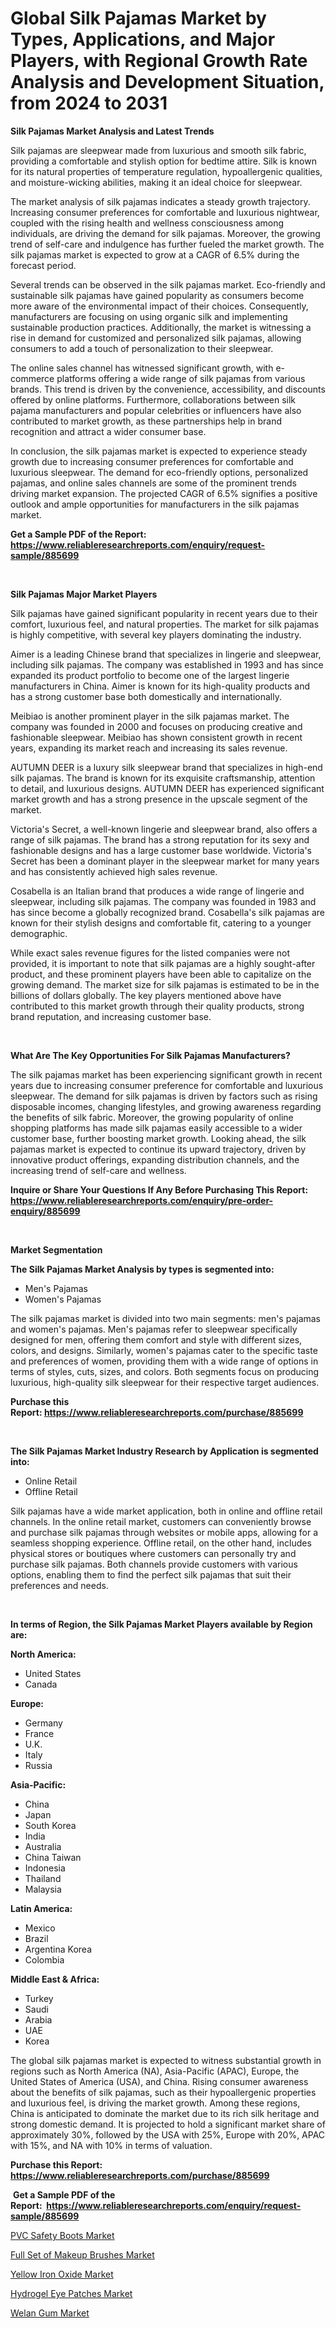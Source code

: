 <p><h1>Global Silk Pajamas Market by Types, Applications, and Major Players, with Regional Growth Rate Analysis and Development Situation, from 2024 to 2031</h1></p><p><strong>Silk Pajamas Market Analysis and Latest Trends</strong></p>
<p><p>Silk pajamas are sleepwear made from luxurious and smooth silk fabric, providing a comfortable and stylish option for bedtime attire. Silk is known for its natural properties of temperature regulation, hypoallergenic qualities, and moisture-wicking abilities, making it an ideal choice for sleepwear.</p><p>The market analysis of silk pajamas indicates a steady growth trajectory. Increasing consumer preferences for comfortable and luxurious nightwear, coupled with the rising health and wellness consciousness among individuals, are driving the demand for silk pajamas. Moreover, the growing trend of self-care and indulgence has further fueled the market growth. The silk pajamas market is expected to grow at a CAGR of 6.5% during the forecast period.</p><p>Several trends can be observed in the silk pajamas market. Eco-friendly and sustainable silk pajamas have gained popularity as consumers become more aware of the environmental impact of their choices. Consequently, manufacturers are focusing on using organic silk and implementing sustainable production practices. Additionally, the market is witnessing a rise in demand for customized and personalized silk pajamas, allowing consumers to add a touch of personalization to their sleepwear.</p><p>The online sales channel has witnessed significant growth, with e-commerce platforms offering a wide range of silk pajamas from various brands. This trend is driven by the convenience, accessibility, and discounts offered by online platforms. Furthermore, collaborations between silk pajama manufacturers and popular celebrities or influencers have also contributed to market growth, as these partnerships help in brand recognition and attract a wider consumer base.</p><p>In conclusion, the silk pajamas market is expected to experience steady growth due to increasing consumer preferences for comfortable and luxurious sleepwear. The demand for eco-friendly options, personalized pajamas, and online sales channels are some of the prominent trends driving market expansion. The projected CAGR of 6.5% signifies a positive outlook and ample opportunities for manufacturers in the silk pajamas market.</p></p>
<p><strong>Get a Sample PDF of the Report:&nbsp; <a href="https://www.reliableresearchreports.com/enquiry/request-sample/885699">https://www.reliableresearchreports.com/enquiry/request-sample/885699</a></strong></p>
<p>&nbsp;</p>
<p><strong>Silk Pajamas Major Market Players</strong></p>
<p><p>Silk pajamas have gained significant popularity in recent years due to their comfort, luxurious feel, and natural properties. The market for silk pajamas is highly competitive, with several key players dominating the industry. </p><p>Aimer is a leading Chinese brand that specializes in lingerie and sleepwear, including silk pajamas. The company was established in 1993 and has since expanded its product portfolio to become one of the largest lingerie manufacturers in China. Aimer is known for its high-quality products and has a strong customer base both domestically and internationally.</p><p>Meibiao is another prominent player in the silk pajamas market. The company was founded in 2000 and focuses on producing creative and fashionable sleepwear. Meibiao has shown consistent growth in recent years, expanding its market reach and increasing its sales revenue. </p><p>AUTUMN DEER is a luxury silk sleepwear brand that specializes in high-end silk pajamas. The brand is known for its exquisite craftsmanship, attention to detail, and luxurious designs. AUTUMN DEER has experienced significant market growth and has a strong presence in the upscale segment of the market.</p><p>Victoria's Secret, a well-known lingerie and sleepwear brand, also offers a range of silk pajamas. The brand has a strong reputation for its sexy and fashionable designs and has a large customer base worldwide. Victoria's Secret has been a dominant player in the sleepwear market for many years and has consistently achieved high sales revenue.</p><p>Cosabella is an Italian brand that produces a wide range of lingerie and sleepwear, including silk pajamas. The company was founded in 1983 and has since become a globally recognized brand. Cosabella's silk pajamas are known for their stylish designs and comfortable fit, catering to a younger demographic.</p><p>While exact sales revenue figures for the listed companies were not provided, it is important to note that silk pajamas are a highly sought-after product, and these prominent players have been able to capitalize on the growing demand. The market size for silk pajamas is estimated to be in the billions of dollars globally. The key players mentioned above have contributed to this market growth through their quality products, strong brand reputation, and increasing customer base.</p></p>
<p>&nbsp;</p>
<p><strong>What Are The Key Opportunities For Silk Pajamas Manufacturers?</strong></p>
<p><p>The silk pajamas market has been experiencing significant growth in recent years due to increasing consumer preference for comfortable and luxurious sleepwear. The demand for silk pajamas is driven by factors such as rising disposable incomes, changing lifestyles, and growing awareness regarding the benefits of silk fabric. Moreover, the growing popularity of online shopping platforms has made silk pajamas easily accessible to a wider customer base, further boosting market growth. Looking ahead, the silk pajamas market is expected to continue its upward trajectory, driven by innovative product offerings, expanding distribution channels, and the increasing trend of self-care and wellness.</p></p>
<p><strong>Inquire or Share Your Questions If Any Before Purchasing This Report: <a href="https://www.reliableresearchreports.com/enquiry/pre-order-enquiry/885699">https://www.reliableresearchreports.com/enquiry/pre-order-enquiry/885699</a></strong></p>
<p>&nbsp;</p>
<p><strong>Market Segmentation</strong></p>
<p><strong>The Silk Pajamas Market Analysis by types is segmented into:</strong></p>
<p><ul><li>Men's Pajamas</li><li>Women's Pajamas</li></ul></p>
<p><p>The silk pajamas market is divided into two main segments: men's pajamas and women's pajamas. Men's pajamas refer to sleepwear specifically designed for men, offering them comfort and style with different sizes, colors, and designs. Similarly, women's pajamas cater to the specific taste and preferences of women, providing them with a wide range of options in terms of styles, cuts, sizes, and colors. Both segments focus on producing luxurious, high-quality silk sleepwear for their respective target audiences.</p></p>
<p><strong>Purchase this Report:&nbsp;<a href="https://www.reliableresearchreports.com/purchase/885699">https://www.reliableresearchreports.com/purchase/885699</a></strong></p>
<p>&nbsp;</p>
<p><strong>The Silk Pajamas Market Industry Research by Application is segmented into:</strong></p>
<p><ul><li>Online Retail</li><li>Offline Retail</li></ul></p>
<p><p>Silk pajamas have a wide market application, both in online and offline retail channels. In the online retail market, customers can conveniently browse and purchase silk pajamas through websites or mobile apps, allowing for a seamless shopping experience. Offline retail, on the other hand, includes physical stores or boutiques where customers can personally try and purchase silk pajamas. Both channels provide customers with various options, enabling them to find the perfect silk pajamas that suit their preferences and needs.</p></p>
<p>&nbsp;</p>
<p><strong>In terms of Region, the Silk Pajamas Market Players available by Region are:</strong></p>
<p>
    <p> <strong> North America: </strong>
        <ul>
            <li>United States</li>
            <li>Canada</li>
        </ul>
        </p> 
    <p> <strong> Europe: </strong>
        <ul>
            <li>Germany</li>
            <li>France</li>
            <li>U.K.</li>
            <li>Italy</li>
            <li>Russia</li>
        </ul>
        </p> 
    <p> <strong> Asia-Pacific: </strong>
        <ul>
            <li>China</li>
            <li>Japan</li>
            <li>South Korea</li>
            <li>India</li>
            <li>Australia</li>
            <li>China Taiwan</li>
            <li>Indonesia</li>
            <li>Thailand</li>
            <li>Malaysia</li>
        </ul>
        </p> 
    <p> <strong> Latin America: </strong>
        <ul>
            <li>Mexico</li>
            <li>Brazil</li>
            <li>Argentina Korea</li>
            <li>Colombia</li>
        </ul>
        </p> 
    <p> <strong> Middle East & Africa: </strong>
        <ul>
            <li>Turkey</li>
            <li>Saudi</li>
            <li>Arabia</li>
            <li>UAE</li>
            <li>Korea</li>
        </ul>
    </p>
    </p>
<p><p>The global silk pajamas market is expected to witness substantial growth in regions such as North America (NA), Asia-Pacific (APAC), Europe, the United States of America (USA), and China. Rising consumer awareness about the benefits of silk pajamas, such as their hypoallergenic properties and luxurious feel, is driving the market growth. Among these regions, China is anticipated to dominate the market due to its rich silk heritage and strong domestic demand. It is projected to hold a significant market share of approximately 30%, followed by the USA with 25%, Europe with 20%, APAC with 15%, and NA with 10% in terms of valuation.</p></p>
<p><strong>Purchase this Report: <a href="https://www.reliableresearchreports.com/purchase/885699">https://www.reliableresearchreports.com/purchase/885699</a></strong></p>
<p>&nbsp;<strong>Get a Sample PDF of the Report:&nbsp;&nbsp;<a href="https://www.reliableresearchreports.com/enquiry/request-sample/885699">https://www.reliableresearchreports.com/enquiry/request-sample/885699</a></strong></p>
<p><strong></strong></p>
<p><p><a href="https://github.com/BryceTownsendr/Market-Research-Report-List-2/blob/main/pvc-safety-boots-market.md">PVC Safety Boots Market</a></p><p><a href="https://github.com/PeterParrish5/Market-Research-Report-List-2/blob/main/full-set-of-makeup-brushes-market.md">Full Set of Makeup Brushes Market</a></p><p><a href="https://www.linkedin.com/pulse/decoding-yellow-iron-oxide-market-deep-dive-latest-trends-bq52e/">Yellow Iron Oxide Market</a></p><p><a href="https://github.com/WillieWoodard/Market-Research-Report-List-2/blob/main/hydrogel-eye-patches-market.md">Hydrogel Eye Patches Market</a></p><p><a href="https://www.linkedin.com/pulse/welan-gum-market-insights-players-forecast-till-2030-report-ly-r8cie/">Welan Gum Market</a></p></p>